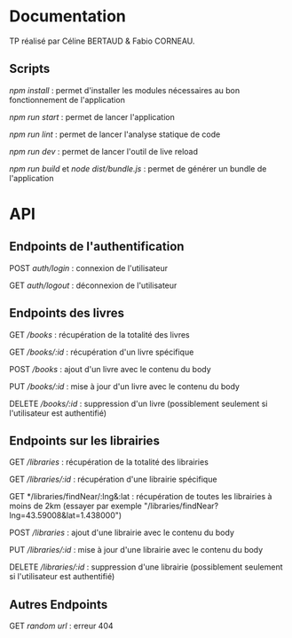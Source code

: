 # Documentation

TP réalisé par Céline BERTAUD & Fabio CORNEAU.

## Scripts

*npm install* : permet d'installer les modules nécessaires au bon fonctionnement de l'application

*npm run start* : permet de lancer l'application

*npm run lint* : permet de lancer l'analyse statique de code

*npm run dev* : permet de lancer l'outil de live reload

*npm run build* et *node dist/bundle.js* : permet de générer un bundle de l'application  

# API

## Endpoints de l'authentification

POST *auth/login* : connexion de l'utilisateur

GET *auth/logout* : déconnexion de l'utilisateur

## Endpoints des livres
GET */books* : récupération de la totalité des livres

GET */books/:id* : récupération d'un livre spécifique 

POST */books* : ajout d'un livre avec le contenu du body

PUT */books/:id* : mise à jour d'un livre avec le contenu du body

DELETE */books/:id* : suppression d'un livre (possiblement seulement si l'utilisateur est authentifié)

## Endpoints sur les librairies
GET */libraries* : récupération de la totalité des librairies

GET */libraries/:id* : récupération d'une librairie spécifique 

GET */libraries/findNear/:lng&:lat : récupération de toutes les librairies à moins de 2km (essayer par exemple "/libraries/findNear?lng=43.59008&lat=1.438000")

POST */libraries* : ajout d'une librairie avec le contenu du body

PUT */libraries/:id* : mise à jour d'une librairie avec le contenu du body

DELETE */libraries/:id* : suppression d'une librairie (possiblement seulement si l'utilisateur est authentifié)

## Autres Endpoints
GET *random url* : erreur 404